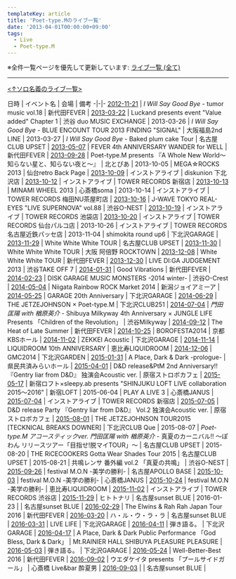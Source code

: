 ```yaml
---
templateKey: article
title: 'Poet-type.Mのライブ一覧'
date: '2013-04-01T00:00:00+09:00'
tags:
  - Live
  - Poet-type.M
---
```

※全件一覧ページを優先して更新しています: [ライブ一覧 \(全て\)](/articles/live:All)

---

[<↑ソロ名義のライブ一覧>](/articles/live%3Asolo)

日時 | イベント名 | 会場 | 備考
-|-|-
[2012-11-21](/articles/2012-11-21-000000) | *I Will Say Good Bye* - tumor music vol.18 | 新代田FEVER | 
[2013-03-22](/articles/2013-03-22-000000) | Luckand presents event "Value added" Chapter 1 | 渋谷 duo MUSIC EXCHANGE | 
2013-03-26 | *I Will Say Good Bye* - BLUE ENCOUNT TOUR 2013  FINDING "SIGNAL" | 大阪福島2nd LINE | 
2013-03-27 | *I Will Say Good Bye* - Baked plum cake Tour | 名古屋CLUB UPSET | 
[2013-05-07](/articles/2013-05-07-000000) | FEVER 4th ANNIVERSARY WANDER for WELL | 新代田FEVER | 
[2013-09-28](/articles/2013-09-28-000000) | Poet-type.M presents 『A Whole New World～知らない星と、知らない夜と～』 | 北とぴあ | 
2013-10-05 | MEGA☆ROCKS 2013 | 仙台retro Back Page | 
[2013-10-09](/articles/2013-10-09-000000) | インストアライブ | diskunion 下北沢店 | 
[2013-10-12](/articles/2013-10-12-000000) | インストアライブ | TOWER RECORDS 新宿店 | 
[2013-10-13](/articles/2013-10-13-000000) | MINAMI WHEEL 2013 | 心斎橋soma | 
2013-10-14 | インストアライブ | TOWER RECORDS 梅田NU茶屋町店 | 
[2013-10-16](/articles/2013-10-16-000000) | J-WAVE TOKYO REAL-EYES "LIVE SUPERNOVA" vol.88 | 渋谷O-NEST | 
[2013-10-19](/articles/2013-10-19-000000) | インストアライブ | TOWER RECORDS 池袋店 | 
[2013-10-20](/articles/2013-10-20-000000) | インストアライブ | TOWER RECORDS 仙台パルコ店 | 
2013-10-26 | インストアライブ | TOWER RECORDS 名古屋近鉄パッセ店 | 
2013-11-04 | shimokita round up6 | 下北沢GARAGE | 
[2013-11-29](/articles/2013-11-29-000002) | White White White TOUR | 名古屋CLUB UPSET | 
[2013-11-30](/articles/2013-11-30-000000) | White White White TOUR | 大阪 阿倍野 ROCKTOWN | 
[2013-12-08](/articles/2013-12-08-000000) | White White White TOUR | 新代田FEVER | 
[2013-12-30](/articles/2013-12-30-000000) | LIVE DI:GA JUDGEMENT 2013 | 渋谷TAKE OFF 7 | 
[2014-01-31](/articles/2014-01-31-000000) | Good Vibrations | 新代田FEVER | 
[2014-02-23](/articles/2014-02-23-000000) | DISK GARAGE MUSIC MONSTERS -2014 winter- | 渋谷O-Crest | 
[2014-05-04](/articles/2014-05-04-000000) | Niigata Rainbow ROCK Market 2014 | 新潟ジョイアミーア | 
[2014-05-25](/articles/2014-05-25-000000) | GARAGE 20th Anniversary | 下北沢GARAGE | 
[2014-06-29](/articles/2014-06-29-000000) | THE JETZEJOHNSON × Poet-type.M | 下北沢CLUB251 | 
[2014-07-04](/articles/2014-07-04-000000) | *門田匡陽 with 楢原英介* - Shibuya Milkyway 4th Anniversary × JUNGLE LIFE Presents 「Children of the Revolution」 | 渋谷Milkyway | 
[2014-09-12](/articles/2014-09-12-000000) | The Heat of Late Summer | 新代田FEVER | 
[2014-10-25](/articles/2014-10-25-000000) | BOROFESTA2014 | 京都KBSホール | 
[2014-11-02](/articles/2014-11-02-000000) | ZEKKEI Acoustic | 下北沢GARAGE | 
[2014-11-14](/articles/2014-11-14-000000) | LIQUIDROOM 10th ANNIVERSARY | 恵比寿LIQUIDROOM | 
[2014-12-06](/articles/2014-12-06-000000) | GMC2014 | 下北沢GARDEN | 
[2015-01-31](/articles/2015-01-31-000000) | A Place, Dark & Dark -prologue- | 県民共済みらいホール | 
[2015-04-01](/articles/2015-04-01-000001) | D&D release&PtM 2nd Anniversary!! 『Gentry liar from D&D』 独演会Acoustic ver. | 原宿ストロボカフェ | 
[2015-05-17](/articles/2015-05-17-000000) | 新宿ロフト×sleepy.ab presents "SHINJUKU LOFT LIVE collaboration 2015～2016" | 新宿LOFT | 
2015-06-04 | PLAY A LIVE 3 | 心斎橋JANUS | 
[2015-07-04](/articles/2015-07-04-000000) | インストアライブ | TOWER RECORDS 新宿店 | 
[2015-07-05](/articles/2015-07-05-000000) | D&D release Party 『Gentry liar from D&D』 Vol.2 独演会Acoustic ver. | 原宿ストロボカフェ | 
[2015-08-01](/articles/2015-08-01-000000) | THE JETZEJOHNSON TOUR2015 [TECKNICAL BREAKS DOWNER] | 下北沢CLUB Que | 
2015-08-07 | *Poet-type.M アコースティックver. 門田匡陽 with 楢原英介* - 真夏のカーニバル!! ～ぽわん リリースツアー「目指せ!脱マイTOUR」～ | 名古屋CLUB UPSET | 
2015-08-20 | THE RiCECOOKERS Gotta Wear Shades Tour 2015 | 名古屋CLUB UPSET | 
2015-08-21 | 共鳴レンサ 番外編 vol.2 「真夏の共鳴」 | 渋谷O-NEST | 
[2015-09-26](/articles/2015-09-26-000000) | festival M.O.N -美学の勝利- | 名古屋APOLLO BASE | 
[2015-10-03](/articles/2015-10-03-000000) | festival M.O.N -美学の勝利- | 心斎橋JANUS | 
[2015-10-24](/articles/2015-10-24-000000) | festival M.O.N -美学の勝利- | 恵比寿LIQUIDROOM | 
[2015-11-02](/articles/2015-11-02-000000) | インストアライブ | TOWER RECORDS 渋谷店 | 
[2015-11-29](/articles/2015-11-29-000000) | ヒトトナリ | 名古屋sunset BLUE | 
2016-01-23 |  | 名古屋sunset BLUE | 
[2016-02-29](/articles/2016-02-29-000000) | The Elwins & Rah Rah Japan Tour 2016 | 新代田FEVER | 
[2016-03-20](/articles/2016-03-20-000000) | ハ・ル・ウ・ラ・ラ | 名古屋sunset BLUE | 
[2016-03-31](/articles/2016-03-31-000000) | LIVE LIFE | 下北沢GARAGE | 
[2016-04-11](/articles/2016-04-11-000000) | 弾き語る。 | 下北沢GARAGE | 
[2016-04-17](/articles/2016-04-17-000000) | A Place, Dark & Dark Public Performance 「God Bless, Dark & Dark」 | Mt.RAINIER HALL SHIBUYA PLEASURE PLEASURE | 
[2016-05-03](/articles/2016-05-03-000000) | 弾き語る。 | 下北沢GARAGE | 
[2016-05-24](/articles/2016-05-24-000000) | Well-Better-Best 2016 | 新代田FEVER | 
[2016-09-02](/articles/2016-09-02-000000) | ウエダケイタ presents 「プールサイドガール」 | 心斎橋 Live&bar 酔夏男 | 
[2016-09-03](/articles/2016-09-03-000000) |  | 名古屋sunset BLUE | 


